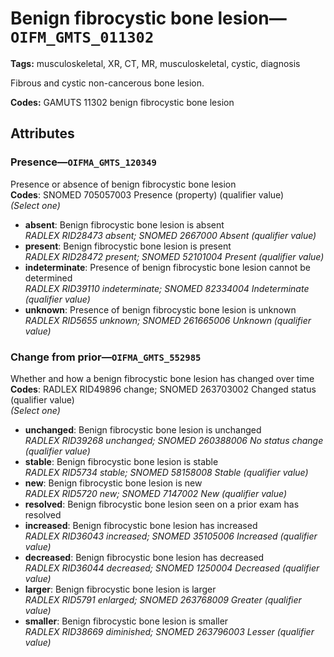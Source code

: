 # Benign fibrocystic bone lesion—`OIFM_GMTS_011302`

**Tags:** musculoskeletal, XR, CT, MR, musculoskeletal, cystic, diagnosis

Fibrous and cystic non-cancerous bone lesion.

**Codes:** GAMUTS 11302 benign fibrocystic bone lesion

## Attributes

### Presence—`OIFMA_GMTS_120349`

Presence or absence of benign fibrocystic bone lesion  
**Codes**: SNOMED 705057003 Presence (property) (qualifier value)  
*(Select one)*

- **absent**: Benign fibrocystic bone lesion is absent  
_RADLEX RID28473 absent; SNOMED 2667000 Absent (qualifier value)_
- **present**: Benign fibrocystic bone lesion is present  
_RADLEX RID28472 present; SNOMED 52101004 Present (qualifier value)_
- **indeterminate**: Presence of benign fibrocystic bone lesion cannot be determined  
_RADLEX RID39110 indeterminate; SNOMED 82334004 Indeterminate (qualifier value)_
- **unknown**: Presence of benign fibrocystic bone lesion is unknown  
_RADLEX RID5655 unknown; SNOMED 261665006 Unknown (qualifier value)_

### Change from prior—`OIFMA_GMTS_552985`

Whether and how a benign fibrocystic bone lesion has changed over time  
**Codes**: RADLEX RID49896 change; SNOMED 263703002 Changed status (qualifier value)  
*(Select one)*

- **unchanged**: Benign fibrocystic bone lesion is unchanged  
_RADLEX RID39268 unchanged; SNOMED 260388006 No status change (qualifier value)_
- **stable**: Benign fibrocystic bone lesion is stable  
_RADLEX RID5734 stable; SNOMED 58158008 Stable (qualifier value)_
- **new**: Benign fibrocystic bone lesion is new  
_RADLEX RID5720 new; SNOMED 7147002 New (qualifier value)_
- **resolved**: Benign fibrocystic bone lesion seen on a prior exam has resolved  
- **increased**: Benign fibrocystic bone lesion has increased  
_RADLEX RID36043 increased; SNOMED 35105006 Increased (qualifier value)_
- **decreased**: Benign fibrocystic bone lesion has decreased  
_RADLEX RID36044 decreased; SNOMED 1250004 Decreased (qualifier value)_
- **larger**: Benign fibrocystic bone lesion is larger  
_RADLEX RID5791 enlarged; SNOMED 263768009 Greater (qualifier value)_
- **smaller**: Benign fibrocystic bone lesion is smaller  
_RADLEX RID38669 diminished; SNOMED 263796003 Lesser (qualifier value)_